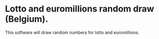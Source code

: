 # Lotto and euromillions random draw (Belgium).

This software will draw random numbers for lotto and euromillions.
